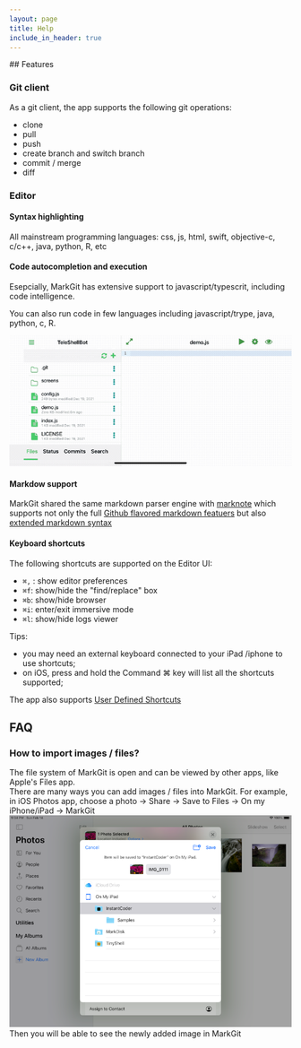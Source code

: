 ```yaml
---
layout: page
title: Help
include_in_header: true
---
```

<div id="toc"></div>
## Features

### Git client
As a git client, the app supports the following git operations:
- clone
- pull
- push
- create branch and switch branch
- commit / merge
- diff

### Editor
#### Syntax highlighting
All mainstream programming languages: css, js, html, swift, objective-c, c/c++, java, python, R, etc

#### Code autocompletion and execution
Esepcially, MarkGit has extensive support to javascript/typescrit, including code intelligence.

You can also run code in few languages including javascript/trype, java, python, c, R.

![js support](../assets/videos/js-support.GIF)

#### Markdow support
MarkGit shared the same markdown parser engine with [marknote](https://marknoteapp.com/) which supports not only the full
[Github flavored markdown featuers](https://marknoteapp.com/doc/Markdown%20Quick%20Reference) but also [extended markdown syntax](https://marknoteapp.com/doc/extended%20markdown) 

#### Keyboard shortcuts

The following shortcuts are supported on the Editor UI:   
- `⌘,` : show editor preferences
- `⌘f`: show/hide the "find/replace" box
- `⌘b`: show/hide browser
- `⌘i`: enter/exit immersive mode
- `⌘l`: show/hide logs viewer

Tips: 
- you may need an external keyboard connected to your iPad /iphone to use shortcuts;
- on iOS, press and hold the Command ⌘ key will list all the shortcuts supported;

The app also supports [User Defined Shortcuts](../user-defined-shortcuts/)


## FAQ
### How to import images / files?

The file system of MarkGit is open and can be viewed by other apps, like Apple's Files app.   
There are many ways you can add images / files into MarkGit. 
For example, in iOS Photos app, choose a photo -> Share -> Save to Files -> On my iPhone/iPad -> MarkGit
![](../assets/images/import-image.png)
Then you will be able to see the newly added image in MarkGit

